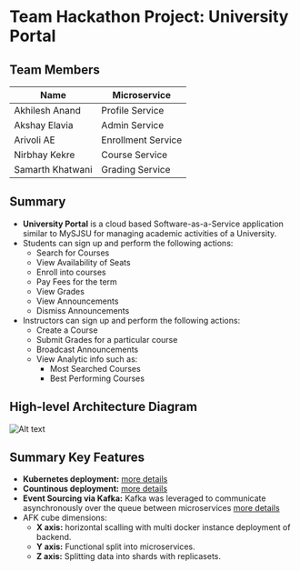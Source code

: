 # Team Hackathon Project: University Portal

## Team Members

| Name | Microservice |
| ------ | ----------- |
| Akhilesh Anand    | Profile Service |
| Akshay Elavia  | Admin Service |
| Arivoli AE    | Enrollment Service |
| Nirbhay Kekre    | Course Service |
| Samarth Khatwani    | Grading Service |

## Summary
+ **University Portal** is a cloud based Software-as-a-Service application similar to MySJSU for managing academic activities of a University.
+ Students can sign up and perform the following actions:
  - Search for Courses
  - View Availability of Seats
  - Enroll into courses
  - Pay Fees for the term
  - View Grades
  - View Announcements
  - Dismiss Announcements
+ Instructors can sign up and perform the following actions:
  - Create a Course
  - Submit Grades for a particular course
  - Broadcast Announcements
  - View Analytic info such as:
    - Most Searched Courses
    - Best Performing Courses    
## High-level Architecture Diagram
![Alt text](https://github.com/nguyensjsu/fa19-281-helloworld/blob/master/mysjsu%20(1).png)

## Summary Key Features
* **Kubernetes deployment:** [more details](https://github.com/nguyensjsu/fa19-281-helloworld/blob/master/extra-credit-kuber-award.md)
* **Countinous deployment:** [more details](https://github.com/nguyensjsu/fa19-281-helloworld/blob/master/extra-credit-DevOps-award.md)
* **Event Sourcing via Kafka:** Kafka was leveraged to communicate asynchronously over the queue between microservices [more details](https://github.com/nguyensjsu/fa19-281-helloworld/blob/master/extra-credit-kuber-award.md)
* AFK cube dimensions:
  * **X axis:** horizontal scalling with multi docker instance deployment of backend.
  * **Y axis:** Functional split into microservices.
  * **Z axis:** Splitting data into shards with replicasets.
